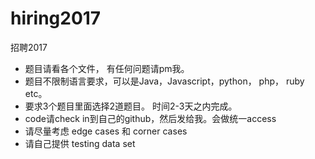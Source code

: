 # hiring2017
招聘2017

- 题目请看各个文件， 有任何问题请pm我。
- 题目不限制语言要求，可以是Java，Javascript，python， php， ruby etc。
- 要求3个题目里面选择2道题目。 时间2-3天之内完成。
- code请check in到自己的github，然后发给我。会做统一access
- 请尽量考虑 edge cases 和 corner cases
- 请自己提供 testing data set
